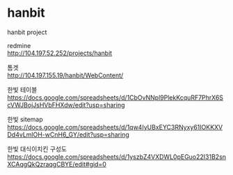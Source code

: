 # hanbit
hanbit project

redmine<br>
http://104.197.52.252/projects/hanbit

톰겟<br>
http://104.197.155.19/hanbit/WebContent/

한빛 테이블<br>
https://docs.google.com/spreadsheets/d/1CbOvNNpl9PlekKcquRF7PhrX6ScVWJBojJsHVbFHXdw/edit?usp=sharing

한빛 sitemap<br>
https://docs.google.com/spreadsheets/d/1qw4IyUBxEYC3RNyxy61IOKKXVDd4vLmlOH-wCnH6_GY/edit?usp=sharing

한빛 대식이치킨 구성도<br>
https://docs.google.com/spreadsheets/d/1yszbZ4VXDWL0pEGuo22I31B2snXCAqgQkQzraqgCBYE/edit#gid=0
